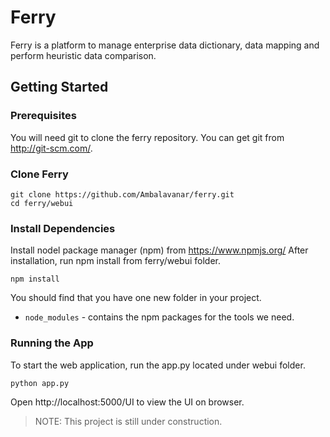 # Ferry
Ferry is a platform to manage enterprise data dictionary, data mapping and perform heuristic data comparison.

## Getting Started

### Prerequisites
You will need git to clone the ferry repository. You can get git from http://git-scm.com/.

### Clone Ferry
```
git clone https://github.com/Ambalavanar/ferry.git
cd ferry/webui
```

### Install Dependencies
Install nodel package manager (npm) from https://www.npmjs.org/
After installation, run npm install from ferry/webui folder.
```
npm install
```
You should find that you have one new folder in your project.
 - ```node_modules``` - contains the npm packages for the tools we need.

### Running the App
To start the web application, run the app.py located under webui folder.
```
python app.py
```
Open http://localhost:5000/UI to view the UI on browser.

> NOTE: This project is still under construction.
